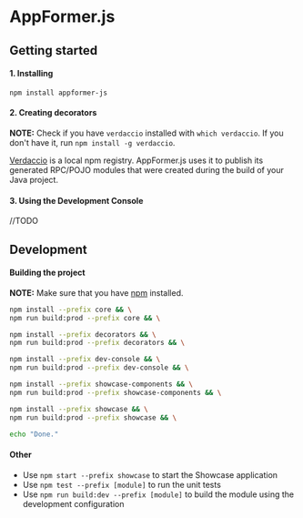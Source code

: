 # AppFormer.js


Getting started
--
#### 1. Installing
```
npm install appformer-js
```


#### 2. Creating decorators

**NOTE:** Check if you have `verdaccio` installed with `which verdaccio`. If you don't have it, run `npm install -g verdaccio`.

[Verdaccio]() is a local npm registry. AppFormer.js uses it to publish its generated RPC/POJO modules that were created during the build of your Java project.


#### 3. Using the Development Console
//TODO


Development
--

#### Building the project


**NOTE:** Make sure that you have [npm]() installed.

```bash
npm install --prefix core && \
npm run build:prod --prefix core && \

npm install --prefix decorators && \
npm run build:prod --prefix decorators && \

npm install --prefix dev-console && \
npm run build:prod --prefix dev-console && \

npm install --prefix showcase-components && \
npm run build:prod --prefix showcase-components && \

npm install --prefix showcase && \
npm run build:prod --prefix showcase && \

echo "Done."
```
#### Other
- Use `npm start --prefix showcase` to start the Showcase application
- Use `npm test --prefix [module]` to run the unit tests
- Use `npm run build:dev --prefix [module]` to build the module using the development configuration
